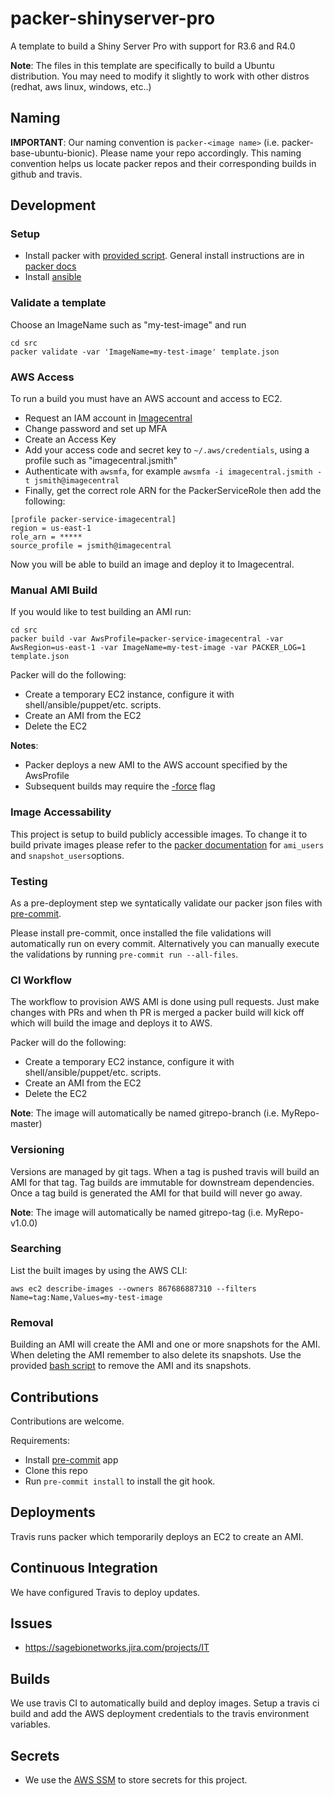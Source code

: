 # packer-shinyserver-pro
A template to build a Shiny Server Pro with support for R3.6 and R4.0

__Note__: The files in this template are specifically to build a Ubuntu distribution.
You may need to modify it slightly to work with other distros (redhat, aws linux, windows, etc..)

## Naming
**IMPORTANT**: Our naming convention is `packer-<image name>` (i.e. packer-base-ubuntu-bionic).
Please name your repo accordingly.  This naming convention helps us locate packer repos and
their corresponding builds in github and travis.

## Development

### Setup
* Install packer with [provided script](install_packer.sh). General install instructions are
in [packer docs](https://www.packer.io/intro/getting-started/install.html)
* Install [ansible](https://docs.ansible.com/ansible/latest/installation_guide/intro_installation.html)

### Validate a template
Choose an ImageName such as "my-test-image" and run
```
cd src
packer validate -var 'ImageName=my-test-image' template.json
```

### AWS Access
To run a build you must have an AWS account and access to EC2.

* Request an IAM account in [Imagecentral](https://github.com/Sage-Bionetworks/imagecentral-infra)
* Change password and set up MFA
* Create an Access Key
* Add your access code and secret key to `~/.aws/credentials`, using a profile such as "imagecentral.jsmith"
* Authenticate with `awsmfa`, for example `awsmfa -i imagecentral.jsmith -t jsmith@imagecentral`
* Finally, get the correct role ARN for the PackerServiceRole then add the following:
```
[profile packer-service-imagecentral]
region = us-east-1
role_arn = *****
source_profile = jsmith@imagecentral
```

Now you will be able to build an image and deploy it to Imagecentral.

### Manual AMI Build
If you would like to test building an AMI run:
```
cd src
packer build -var AwsProfile=packer-service-imagecentral -var AwsRegion=us-east-1 -var ImageName=my-test-image -var PACKER_LOG=1 template.json
```

Packer will do the following:
* Create a temporary EC2 instance, configure it with shell/ansible/puppet/etc. scripts.
* Create an AMI from the EC2
* Delete the EC2

__Notes__:
 * Packer deploys a new AMI to the AWS account specified by the AwsProfile
 * Subsequent builds may require the [-force](https://packer.io/docs/commands/build.html#force) flag

### Image Accessability
This project is setup to build publicly accessible images.  To change it to
build private images please refer to the [packer documentation](https://packer.io/docs/builders/amazon-ebs.html)
for `ami_users` and `snapshot_users`options.

### Testing
As a pre-deployment step we syntatically validate our packer json
files with [pre-commit](https://pre-commit.com).

Please install pre-commit, once installed the file validations will
automatically run on every commit.  Alternatively you can manually
execute the validations by running `pre-commit run --all-files`.

### CI Workflow
The workflow to provision AWS AMI is done using pull requests.
Just make changes with PRs and when th PR is merged a packer build
will kick off which will build the image and deploys it to AWS.

Packer will do the following:
* Create a temporary EC2 instance, configure it with shell/ansible/puppet/etc. scripts.
* Create an AMI from the EC2
* Delete the EC2

__Note__: The image will automatically be named gitrepo-branch (i.e. MyRepo-master)

### Versioning
Versions are managed by git tags. When a tag is pushed travis will build
an AMI for that tag. Tag builds are immutable for downstream dependencies.
Once a tag build is generated the AMI for that build will never go away.

__Note__: The image will automatically be named gitrepo-tag (i.e. MyRepo-v1.0.0)

### Searching
List the built images by using the AWS CLI:
```
aws ec2 describe-images --owners 867686887310 --filters Name=tag:Name,Values=my-test-image
```

### Removal
Building an AMI will create the AMI and one or more snapshots for the AMI.  When deleting
the AMI remember to also delete its snapshots. Use the provided [bash script](deregister_ami.sh)
to remove the AMI and its snapshots.

## Contributions
Contributions are welcome.

Requirements:
* Install [pre-commit](https://pre-commit.com/#install) app
* Clone this repo
* Run `pre-commit install` to install the git hook.

## Deployments
Travis runs packer which temporarily deploys an EC2 to create an AMI.

## Continuous Integration
We have configured Travis to deploy updates.

## Issues
* https://sagebionetworks.jira.com/projects/IT

## Builds
We use travis CI to automatically build and deploy images. Setup a travis ci build
and add the AWS deployment credentials to the travis environment variables.

## Secrets
* We use the [AWS SSM](https://docs.aws.amazon.com/systems-manager/latest/userguide/systems-manager-paramstore.html)
to store secrets for this project.
